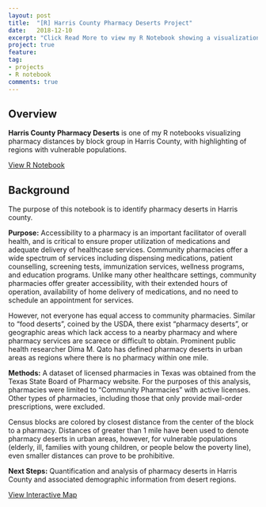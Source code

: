 ```yaml
---
layout: post
title:  "[R] Harris County Pharmacy Deserts Project"
date:   2018-12-10
excerpt: "Click Read More to view my R Notebook showing a visualization of closest pharmacy distances by block group in Harris County"
project: true
feature: 
tag:
- projects
- R notebook
comments: true
---
```


## Overview
<b>Harris County Pharmacy Deserts</b> is one of my R notebooks visualizing pharmacy distances by block group in Harris County, with highlighting of regions with vulnerable populations.  

<div markdown="0"><a href="http://juliemocko.com/notebooks/harris-county-pharmacy-deserts/" class="btn btn-info">View R Notebook</a></div> 

## Background
The purpose of this notebook is to identify pharmacy deserts in Harris county.

**Purpose:** Accessibility to a pharmacy is an important facilitator of overall health, and is critical to ensure proper utilization of medications and adequate delivery of healthcase services. Community pharmacies offer a wide spectrum of services including dispensing medications, patient counselling, screening tests, immunization services, wellness programs, and education programs. Unlike many other healthcare settings, community pharmacies offer greater accessibility, with their extended hours of operation, availability of home delivery of medications, and no need to schedule an appointment for services.

However, not everyone has equal access to community pharmacies. Similar to “food deserts”, coined by the USDA, there exist “pharmacy deserts”, or geographic areas which lack access to a nearby pharmacy and where pharmacy services are scarece or difficult to obtain. Prominent public health researcher Dima M. Qato has defined pharmacy deserts in urban areas as regions where there is no pharmacy within one mile.

**Methods:** A dataset of licensed pharmacies in Texas was obtained from the Texas State Board of Pharmacy website. For the purposes of this analysis, pharmacies were limited to “Community Pharmacies” with active licenses. Other types of pharmacies, including those that only provide mail-order prescriptions, were excluded.

Census blocks are colored by closest distance from the center of the block to a pharmacy. Distances of greater than 1 mile have been used to denote pharmacy deserts in urban areas, however, for vulnerable populations (elderly, ill, families with young children, or people below the poverty line), even smaller distances can prove to be prohibitive.

**Next Steps:** Quantification and analysis of pharmacy deserts in Harris County and associated demographic information from desert regions.  

<div markdown="0"><a href="http://juliemocko.com/notebooks/harris-county-pharmacy-deserts/map/" class="btn btn-info">View Interactive Map</a></div>
